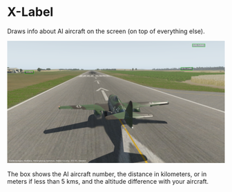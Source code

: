 # X-Label

Draws info about AI aircraft on the screen (on top of everything else).

![Screenshot](info/scrot0.png)

The box shows the AI aircraft number, the distance in kilometers, or in meters if less than 5 kms, and the altitude difference with your aircraft.
